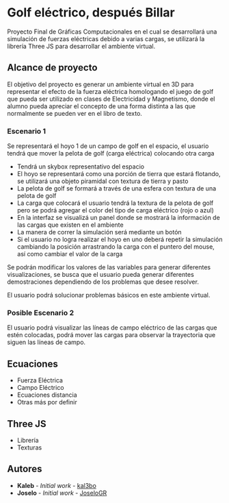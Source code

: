 # Golf eléctrico, después Billar

Proyecto Final de Gráficas Computacionales en el cual se desarrollará una simulación de fuerzas eléctricas debido a varias cargas, se utilizará la librería Three JS para desarrollar el ambiente virtual.

## Alcance de proyecto

El objetivo del proyecto es generar un ambiente virtual en 3D para representar el efecto de la fuerza eléctrica homologando el juego de golf que pueda ser utilizado en clases de Electricidad y Magnetismo, donde el alumno pueda apreciar el concepto de una forma distinta a las que normalmente se pueden ver en el libro de texto.

### Escenario 1

Se representará el hoyo 1 de un campo de golf en el espacio, el usuario tendrá que mover la pelota de golf (carga eléctrica) colocando otra carga
- Tendrá un skybox representativo del espacio
- El hoyo se representará como una porción de tierra que estará flotando, se utilizará una objeto piramidal con textura de tierra y pasto
- La pelota de golf se formará a través de una esfera con textura de una pelota de golf
- La carga que colocará el usuario tendrá la textura de la pelota de golf pero se podrá agregar el color del tipo de carga eléctrico (rojo o azul)
- En la interfaz se visualizá un panel donde se mostrará la información de las cargas que existen en el ambiente
- La manera de correr la simulación será mediante un botón
- Si el usuario no logra realizar el hoyo en uno deberá repetir la simulación cambiando la posición arrastrando la carga con el puntero del mouse, así como cambiar el valor de la carga


Se podrán modificar los valores de las variables para generar diferentes visualizaciones, se busca que el usuario pueda generar diferentes demostraciones dependiendo de los problemas que desee resolver.

El usuario podrá solucionar problemas básicos en este ambiente virtual.

### Posible Escenario 2

El usuario podrá visualizar las líneas de campo eléctrico de las cargas que estén colocadas, podrá mover las cargas para observar la trayectoria que siguen las líneas de campo.

## Ecuaciones

- Fuerza Eléctrica
- Campo Eléctrico
- Ecuaciones distancia
- Otras más por definir

## Three JS

- Librería
- Texturas

## Autores

* **Kaleb** - *Initial work* - [kal3bo](https://github.com/kal3bo)
* **Joselo** - *Initial work* - [JoseloGR](https://github.com/JoseloGR)
